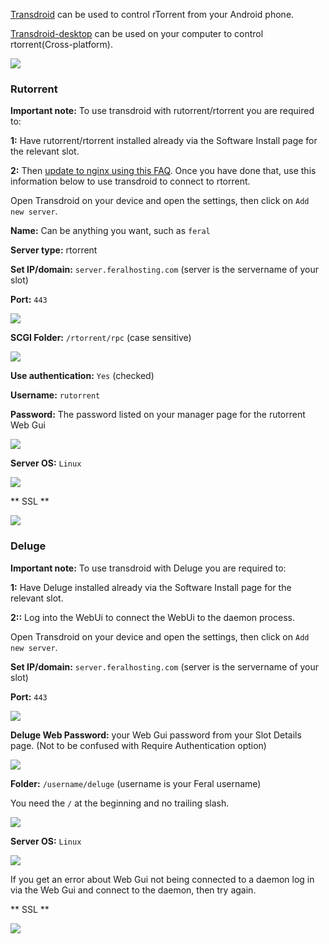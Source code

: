 
[Transdroid](http://transdroid.org) can be used to control rTorrent from your Android phone.

[Transdroid-desktop](http://code.google.com/p/transdroid-desktop/) can be used on your computer to control rtorrent(Cross-platform).

![](https://raw.github.com/feralhosting/feralfilehosting/master/Feral%20Wiki/Other%20software/Using%20Transdroid%20to%20Control%20rTorrent%20-%20Deluge%20-%20Transmission%20From%20Your%20Android%20Phone/1.png)

### Rutorrent

**Important note:** To use transdroid with rutorrent/rtorrent you are required to:

**1:** Have rutorrent/rtorrent installed already via the Software Install page for the relevant slot.

**2:** Then [update to nginx using this FAQ](https://www.feralhosting.com/faq/view?question=231). Once you have done that, use this information below to use transdroid to connect to rtorrent.

Open Transdroid on your device and open the settings, then click on `Add new server`.

**Name:** Can be anything you want, such as `feral`

**Server type:** rtorrent

**Set IP/domain:** `server.feralhosting.com` (server is the servername of your slot)

**Port:** `443`

![](https://raw.github.com/feralhosting/feralfilehosting/master/Feral%20Wiki/Other%20software/Using%20Transdroid%20to%20Control%20rTorrent%20-%20Deluge%20-%20Transmission%20From%20Your%20Android%20Phone/rutorrent/rutorrent.host.png)

**SCGI Folder:** `/rtorrent/rpc` (case sensitive)

![](https://raw.github.com/feralhosting/feralfilehosting/master/Feral%20Wiki/Other%20software/Using%20Transdroid%20to%20Control%20rTorrent%20-%20Deluge%20-%20Transmission%20From%20Your%20Android%20Phone/rutorrent/rutorrent.rpc.png)

**Use authentication:** `Yes` (checked)

**Username:** `rutorrent`

**Password:** The password listed on your manager page for the rutorrent Web Gui

![](https://raw.github.com/feralhosting/feralfilehosting/master/Feral%20Wiki/Other%20software/Using%20Transdroid%20to%20Control%20rTorrent%20-%20Deluge%20-%20Transmission%20From%20Your%20Android%20Phone/rutorrent/rutorrent.auth.png)

**Server OS:** `Linux`

![](https://raw.github.com/feralhosting/feralfilehosting/master/Feral%20Wiki/Other%20software/Using%20Transdroid%20to%20Control%20rTorrent%20-%20Deluge%20-%20Transmission%20From%20Your%20Android%20Phone/rutorrent/rutorrent.os.png)

** SSL **

![](https://raw.github.com/feralhosting/feralfilehosting/master/Feral%20Wiki/Other%20software/Using%20Transdroid%20to%20Control%20rTorrent%20-%20Deluge%20-%20Transmission%20From%20Your%20Android%20Phone/rutorrent/rutorrent.ssl.png)

### Deluge

**Important note:** To use transdroid with Deluge you are required to:

**1:** Have Deluge installed already via the Software Install page for the relevant slot.

**2::** Log into the WebUi to connect the WebUi to the daemon process.

Open Transdroid on your device and open the settings, then click on `Add new server`.

**Set IP/domain:** `server.feralhosting.com` (server is the servername of your slot)

**Port:** `443`

![](https://raw.github.com/feralhosting/feralfilehosting/master/Feral%20Wiki/Other%20software/Using%20Transdroid%20to%20Control%20rTorrent%20-%20Deluge%20-%20Transmission%20From%20Your%20Android%20Phone/deluge/deluge.host.png)

**Deluge Web Password:** your Web Gui password from your Slot Details page. (Not to be confused with Require Authentication option) 

![](https://raw.github.com/feralhosting/feralfilehosting/master/Feral%20Wiki/Other%20software/Using%20Transdroid%20to%20Control%20rTorrent%20-%20Deluge%20-%20Transmission%20From%20Your%20Android%20Phone/deluge/deluge.webpass.png)

**Folder:** `/username/deluge` (username is your Feral username)

You need the `/` at the beginning and no trailing slash.

![](https://raw.github.com/feralhosting/feralfilehosting/master/Feral%20Wiki/Other%20software/Using%20Transdroid%20to%20Control%20rTorrent%20-%20Deluge%20-%20Transmission%20From%20Your%20Android%20Phone/deluge/deluge.folder.png)

**Server OS:** `Linux`

![](https://raw.github.com/feralhosting/feralfilehosting/master/Feral%20Wiki/Other%20software/Using%20Transdroid%20to%20Control%20rTorrent%20-%20Deluge%20-%20Transmission%20From%20Your%20Android%20Phone/deluge/deluge.os.png)

If you get an error about Web Gui not being connected to a daemon log in via the Web Gui and connect to the daemon, then try again.

** SSL **

![](https://raw.github.com/feralhosting/feralfilehosting/master/Feral%20Wiki/Other%20software/Using%20Transdroid%20to%20Control%20rTorrent%20-%20Deluge%20-%20Transmission%20From%20Your%20Android%20Phone/deluge/deluge.ssl.png)



